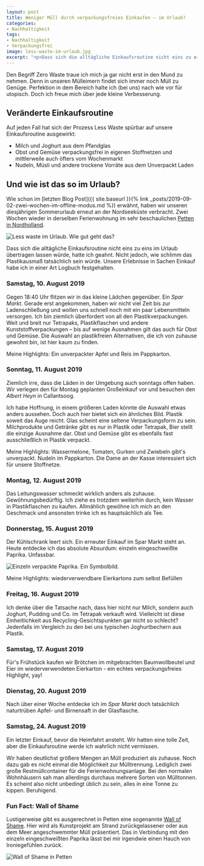 ```yaml
---
layout: post
title: Weniger Müll durch verpackungsfreies Einkaufen – im Urlaub?
categories:
- Nachhaltigkeit
tags:
- Nachhaltigkeit
- Verpackungsfrei
image: less-waste-im-urlaub.jpg
excerpt: "<p>Dass sich die alltägliche Einkaufsroutine nicht eins zu eins im Urlaub übertragen lassen würde, hatte ich geahnt. Nicht jedoch, wie schlimm das Plastikausmaß tatsächlich sein würde. Ein kleines Logbuch.</p>"
---
```


Den Begriff Zero Waste traue ich mich ja gar nicht erst in den Mund zu nehmen.
Denn in unseren Mülleimern findet sich immer noch Müll zu Genüge. Perfektion in
dem Bereich halte ich (bei uns) nach wie vor für utopisch. Doch ich freue mich
über jede kleine Verbesserung.

## Veränderte Einkaufsroutine

Auf jeden Fall hat sich der Prozess Less Waste spürbar auf unsere Einkaufsroutine
ausgewirkt:

* Milch und Joghurt aus dem Pfandglas
* Obst und Gemüse verpackungsfrei in eigenen Stoffnetzen und mittlerweile auch
  öfters vom Wochenmarkt
* Nudeln, Müsli und andere trockene Vorräte aus dem Unverpackt Laden

## Und wie ist das so im Urlaub?

Wie schon im [letzten Blog Post]({{ site.baseurl }}{% link _posts/2019-09-02-zwei-wochen-im-offline-modus.md %}) erwähnt, haben wir unseren diesjährigen Sommerurlaub erneut
an der Nordseeküste verbracht. Zwei Wochen wieder in derselben Ferienwohnung im
sehr beschaulichen
[Petten in Nordholland](https://www.google.com/maps/place/Petten,+Niederlande/@52.7621277,4.6514279,14z/data=!3m1!4b1!4m5!3m4!1s0x47cf5b24154dec07:0x6582129561329bfe!8m2!3d52.7645968!4d4.6615332).

![Less waste im Urlaub. Wie gut geht das?]({{site.baseurl}}/assets/img/posts/less-waste-im-urlaub.jpg)

Dass sich die alltägliche Einkaufsroutine nicht eins zu eins im Urlaub
übertragen lassen würde, hatte ich geahnt. Nicht jedoch, wie schlimm das
Plastikausmaß tatsächlich sein würde. Unsere Erlebnisse in Sachen Einkauf habe
ich in einer Art Logbuch festgehalten.

### Samstag, 10. August 2019

Gegen 18:40 Uhr flitzen wir in das kleine Lädchen gegenüber. Ein *Spar Markt*.
Gerade erst angekommen, haben wir nicht viel Zeit bis zur Ladenschließung und
wollen uns schnell noch mit ein paar Lebensmitteln versorgen. Ich bin ziemlich
überfordert von all den Plastikverpackungen. Weit und breit nur Tetrapaks,
Plastikflaschen und andere Kunststoffverpackungen – bis auf wenige Ausnahmen
gilt das auch für Obst und Gemüse. Die Auswahl an plastikfreien Alternativen,
die ich von zuhause gewohnt bin, ist hier kaum zu finden.

Meine Highlights: Ein unverpackter Apfel und Reis im Pappkarton.

### Sonntag, 11. August 2019

Ziemlich irre, dass die Läden in der Umgebung auch sonntags offen haben. Wir
verlegen den für Montag geplanten Großeinkauf vor und besuchen den *Albert Heyn*
in Callantsoog.

Ich habe Hoffnung, in einem größeren Laden könnte die Auswahl etwas anders
aussehen. Doch auch hier bietet sich ein ähnliches Bild. Plastik soweit das Auge
reicht. Glas scheint eine seltene Verpackungsform zu sein. Milchprodukte und
Getränke gibt es nur in Plastik oder Tetrapak, Bier stellt die einzige Ausnahme
dar. Obst und Gemüse gibt es ebenfalls fast ausschließlich in Plastik verpackt.

Meine Highlights: Wassermelone, Tomaten, Gurken und Zwiebeln gibt's unverpackt.
Nudeln im Pappkarton. Die Dame an der Kasse interessiert sich für unsere
Stoffnetze.

### Montag, 12. August 2019

Das Leitungswasser schmeckt wirklich anders als zuhause. Gewöhnungsbedürftig.
Ich ziehe es trotzdem weiterhin durch, kein Wasser in Plastikflaschen zu kaufen.
Allmählich gewöhne ich mich an den Geschmack und ansonsten trinke ich es
hauptsächlich als Tee.

### Donnerstag, 15. August 2019

Der Kühlschrank leert sich. Ein erneuter Einkauf im Spar Markt steht an. Heute
entdecke ich das absolute Absurdum: einzeln eingeschweißte Paprika. Unfassbar.

![Einzeln verpackte Paprika. Ein Symbolbild.]({{site.baseurl}}/assets/img/posts/paprika-einzeln-verpackt.jpg)

Meine Highlights: wiederverwendbare Eierkartons zum selbst Befüllen

### Freitag, 16. August 2019

Ich denke über die Tatsache nach, dass hier nicht nur Milch, sondern auch
Joghurt, Pudding und Co. im Tetrapak verkauft wird. Vielleicht ist diese
Einheitlichkeit aus Recycling-Gesichtspunkten gar nicht so schlecht? Jedenfalls
im Vergleich zu den bei uns typischen Joghurtbechern aus Plastik.

### Samstag, 17. August 2019

Für's Frühstück kaufen wir Brötchen im mitgebrachten Baumwollbeutel und Eier im
wiederverwendeten Eierkarton - ein echtes verpackungsfreies Highlight, yay!

### Dienstag, 20. August 2019

Nach über einer Woche entdecke ich im *Spar Markt* doch tatsächlich naturtrüben
Apfel- und Birnensaft in der Glasflasche.

### Samstag, 24. August 2019

Ein letzter Einkauf, bevor die Heimfahrt ansteht. Wir hatten eine tolle Zeit,
aber die Einkaufsroutine werde ich wahrlich nicht vermissen.

Wir haben deutlichst größere Mengen an Müll produziert als zuhause. Noch dazu
gab es nicht einmal die Möglichkeit zur Mülltrennung. Lediglich zwei große
Restmüllcontainer für die Ferienwohnungsanlage. Bei den normalen Wohnhäusern sah
man allerdings durchaus mehrere Sorten von Mülltonnen. Es scheint also nicht
unbedingt üblich zu sein, alles in eine Tonne zu kippen. Beruhigend.

### Fun Fact: Wall of Shame

Lustigerweise gibt es ausgerechnet in Petten eine sogenannte [Wall of Shame](https://www.google.com/search?q=petten+wall+of+shame&client=ms-android-samsung&prmd=imnv&source=lnms&tbm=isch&sa=X&ved=2ahUKEwjy9LrEyL7kAhUFUlAKHS0sBkYQ_AUoAXoECA0QAQ&cshid=1567854388725&biw=360&bih=612).
Hier wird als Kunstprojekt am Strand zurückgelassener oder aus dem Meer
angeschwemmter Müll präsentiert. Das in Verbindung mit den einzeln
eingeschweißten Paprika lässt bei mir irgendwie einen Hauch von Ironiegefühlen
zurück.

![Wall of Shame in Petten]({{site.baseurl}}/assets/img/posts/wall-of-shame-petten.jpg)
